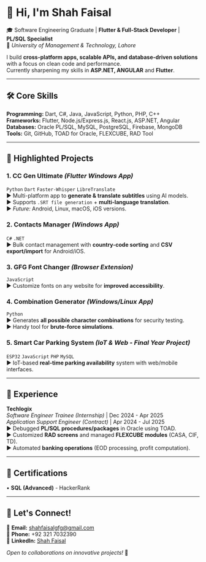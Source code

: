 # **👋 Hi, I'm Shah Faisal**  
🎓 Software Engineering Graduate | **Flutter & Full-Stack Developer** | **PL/SQL Specialist**  
📍 *University of Management & Technology, Lahore* 

I build **cross-platform apps, scalable APIs, and database-driven solutions** with a focus on clean code and performance.  
Currently sharpening my skills in **ASP.NET, ANGULAR** and **Flutter**.  

---

## **🛠️ Core Skills**  
**Programming:** Dart, C#, Java, JavaScript, Python, PHP, C++  
**Frameworks:** Flutter, Node.js/Express.js, React.js, ASP.NET, Angular  
**Databases:** Oracle PL/SQL, MySQL, PostgreSQL, Firebase, MongoDB  
**Tools:** Git, GitHub, TOAD for Oracle, FLEXCUBE, RAD Tool  

---

## **🚀 Highlighted Projects**  

### **1. CC Gen Ultimate** *(Flutter Windows App)*  
`Python` `Dart` `Faster-Whisper` `LibreTranslate`  
► Multi-platform app to **generate & translate subtitles** using AI models.  
► Supports `.SRT file generation` + **multi-language translation**.  
► *Future:* Android, Linux, macOS, iOS versions.  

### **2. Contacts Manager** *(Windows App)*  
`C#` `.NET`  
► Bulk contact management with **country-code sorting** and **CSV export/import** for Android/iOS.  

### **3. GFG Font Changer** *(Browser Extension)*  
`JavaScript`  
► Customize fonts on any website for **improved accessibility**.  

### **4. Combination Generator** *(Windows/Linux App)*  
`Python`  
► Generates **all possible character combinations** for security testing.  
► Handy tool for **brute-force simulations**.  

### **5. Smart Car Parking System** *(IoT & Web - Final Year Project)*  
`ESP32` `JavaScript` `PHP` `MySQL`  
► IoT-based **real-time parking availability** system with web/mobile interfaces.  

---

## **💼 Experience**  
**Techlogix**  
*Software Engineer Trainee (Internship)* | Dec 2024 - Apr 2025  
*Application Support Engineer (Contract)* | Apr 2024 - Jul 2025  
► Debugged **PL/SQL procedures/packages** in Oracle using TOAD.  
► Customized **RAD screens** and managed **FLEXCUBE modules** (CASA, CIF, TD).  
► Automated **banking operations** (EOD processing, profit computation).  

---

## **📜 Certifications**  
• **SQL (Advanced)** - HackerRank  

---

## **📩 Let's Connect!**  
📧 **Email:** [shahfaisalgfg@gmail.com](mailto:shahfaisalgfg@gmail.com)  
📱 **Phone:** +92 321 7032390  
🔗 **LinkedIn:** [Shah Faisal](https://www.linkedin.com/in/shah-faisal-gfg)  

*Open to collaborations on innovative projects!* 🌟  
